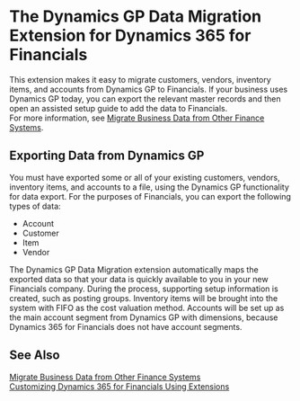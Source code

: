 <properties
	pageTitle="Microsoft Dynamics GP Data Migration | Financials"
        description="Provides information about the Dynamics GP Data Migration extension"
        services="project-madeira"
        documentationCenter=""
        authors="edupont04"/>
<tags
    ms.service="project-madeira"
    ms.topic="article"
    ms.devlang="na"
    ms.tgt_pltfrm="na"
    ms.workload="na"
    ms.date="10/07/2016"
    ms.author="edupont04" />

# The Dynamics GP Data Migration Extension for Dynamics 365 for Financials
This extension makes it easy to migrate customers, vendors, inventory items, and accounts from Dynamics GP to Financials. If your business uses Dynamics GP today, you can export the relevant master records and then open an assisted setup guide to add the data to Financials.  
For more information, see [Migrate Business Data from Other Finance Systems](upload-data.md).

## Exporting Data from Dynamics GP
You must have exported some or all of your existing customers, vendors, inventory items, and accounts to a file, using the Dynamics GP functionality for data export. For the purposes of Financials, you can export the following types of data:
- Account  
- Customer  
- Item  
- Vendor  

The Dynamics GP Data Migration extension automatically maps the exported data so that your data is quickly available to you in your new Financials company. During the process, supporting setup information is created, such as posting groups. Inventory items will be brought into the system with FIFO as the cost valuation method. Accounts will be set up as the main account segment from Dynamics GP with dimensions, because Dynamics 365 for Financials does not have account segments.

## See Also  
[Migrate Business Data from Other Finance Systems](upload-data.md)  
[Customizing Dynamics 365 for Financials Using Extensions ](ui-extensions.md)  
